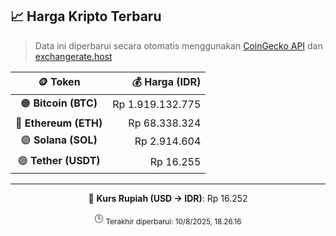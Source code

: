 

<!-- HARGA_KRIPTO -->
## 📈 Harga Kripto Terbaru

> Data ini diperbarui secara otomatis menggunakan [CoinGecko API](https://www.coingecko.com/) dan [exchangerate.host](https://exchangerate.host/)

<div align="center">

| 🪙 Token | 💰 Harga (IDR) |
|:------:|---------------:|
| 🟠 **Bitcoin (BTC)**   | Rp 1.919.132.775 |
| 🔵 **Ethereum (ETH)**  | Rp 68.338.324 |
| 🟣 **Solana (SOL)**    | Rp 2.914.604 |
| 🟢 **Tether (USDT)**   | Rp 16.255 |

---

💱 **Kurs Rupiah (USD → IDR)**: Rp 16.252

🕒 <sub>Terakhir diperbarui: 10/8/2025, 18.26.16</sub>

</div>
<!-- /HARGA_KRIPTO -->